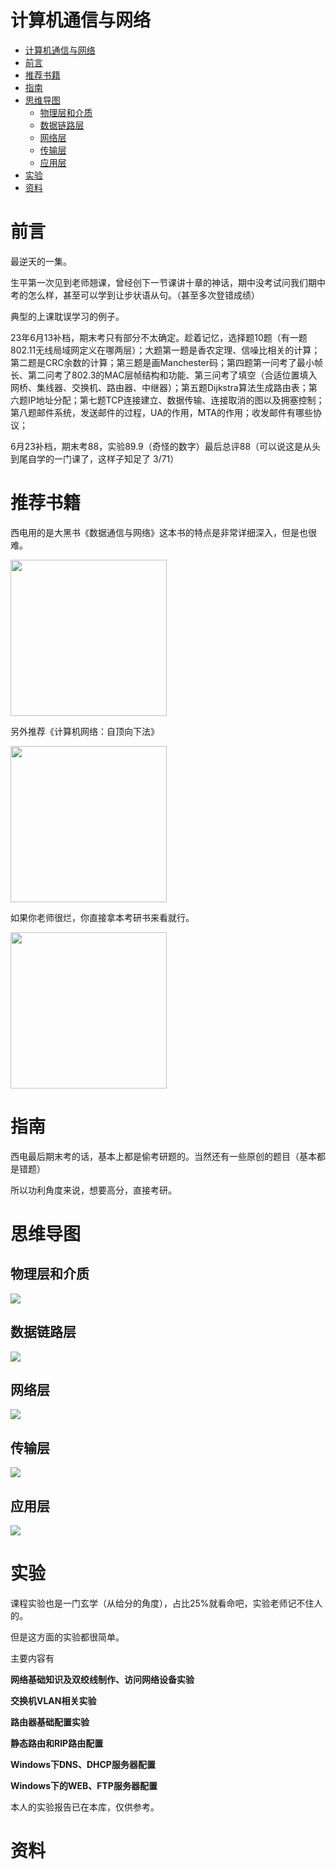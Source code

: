 # 计算机通信与网络
- [计算机通信与网络](#计算机通信与网络)
- [前言](#前言)
- [推荐书籍](#推荐书籍)
- [指南](#指南)
- [思维导图](#思维导图)
  - [物理层和介质](#物理层和介质)
  - [数据链路层](#数据链路层)
  - [网络层](#网络层)
  - [传输层](#传输层)
  - [应用层](#应用层)
- [实验](#实验)
- [资料](#资料)

# 前言
最逆天的一集。

生平第一次见到老师翘课，曾经创下一节课讲十章的神话，期中没考试问我们期中考的怎么样，甚至可以学到让步状语从句。（甚至多次登错成绩）

典型的上课耽误学习的例子。

23年6月13补档，期末考只有部分不太确定。趁着记忆，选择题10题（有一题802.11无线局域网定义在哪两层）；大题第一题是香农定理、信噪比相关的计算；第二题是CRC余数的计算；第三题是画Manchester码；第四题第一问考了最小帧长、第二问考了802.3的MAC层帧结构和功能、第三问考了填空（合适位置填入网桥、集线器、交换机、路由器、中继器）；第五题Dijkstra算法生成路由表；第六题IP地址分配；第七题TCP连接建立、数据传输、连接取消的图以及拥塞控制；第八题邮件系统，发送邮件的过程，UA的作用，MTA的作用；收发邮件有哪些协议；

6月23补档，期末考88，实验89.9（奇怪的数字）最后总评88（可以说这是从头到尾自学的一门课了，这样子知足了 3/71）

# 推荐书籍
西电用的是大黑书《数据通信与网络》这本书的特点是非常详细深入，但是也很难。

<div><img src="../../images/network-book1.jpg" width=250 /></div>

另外推荐《计算机网络：自顶向下法》

<div><img src="../../images/network-book2.jpg" width=250 /></div>

如果你老师很烂，你直接拿本考研书来看就行。

<div><img src="../../images/network-book3.jpg" width=250 /></div>

# 指南
西电最后期末考的话，基本上都是偷考研题的。当然还有一些原创的题目（基本都是错题）

所以功利角度来说，想要高分，直接考研。

# 思维导图

## 物理层和介质
<div><img src="part2物理层和介质.png" /></div>

## 数据链路层
<div><img src="part3数据链路层.png" /></div>

## 网络层
<div><img src="part4网络层.png" /></div>

## 传输层
<div><img src="part5传输层.png" /></div>

## 应用层
<div><img src="part6应用层.png" /></div>

# 实验
课程实验也是一门玄学（从给分的角度），占比25%就看命吧，实验老师记不住人的。

但是这方面的实验都很简单。

主要内容有

**网络基础知识及双绞线制作、访问网络设备实验**

**交换机VLAN相关实验**

**路由器基础配置实验**

**静态路由和RIP路由配置**

**Windows下DNS、DHCP服务器配置**

**Windows下的WEB、FTP服务器配置**

本人的实验报告已在本库，仅供参考。

# 资料
